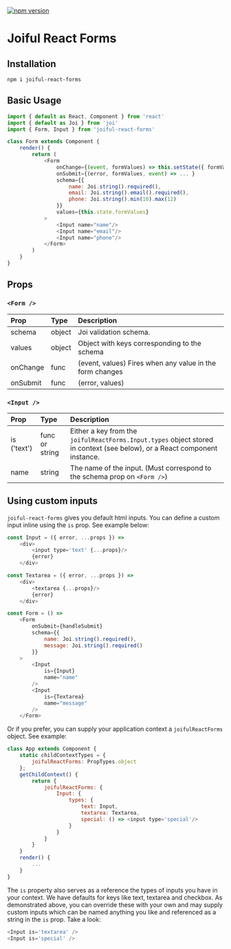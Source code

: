 [![npm version](https://badge.fury.io/js/joiful-react-forms.svg)](https://badge.fury.io/js/joiful-react-forms)

# Joiful React Forms

## Installation
`npm i joiful-react-forms`

## Basic Usage
```javascript
import { default as React, Component } from 'react'
import { default as Joi } from 'joi'
import { Form, Input } from 'joiful-react-forms'

class Form extends Component {
    render() {
        return (
            <Form
                onChange={(event, formValues) => this.setState({ formValues }) }
                onSubmit={(error, formValues, event) => ... } 
                schema={{
                    name: Joi.string().required(),
                    email: Joi.string().email().required(),
                    phone: Joi.string().min(10).max(12)
                }}
                values={this.state.formValues}
            >
                <Input name="name"/>
                <Input name="email"/>
                <Input name="phone"/>
            </Form>
        )
    }
}
```

## Props
### `<Form />`
| Prop         | Type   | Description                                              |
| :----------- | :----- | :------------------------------------------------------- |
| schema       | object | Joi validation schema.                                   |
| values       | object | Object with keys corresponding to the schema             |
| onChange     | func   | (event, values) Fires when any value in the form changes |
| onSubmit     | func   | (error, values)                                          |

### `<Input />`
| Prop          | Type                      | Description                                                             |
| :------------ | :------------------------ | :---------------------------------------------------------------------- |
| is ('text')   | func or string            | Either a key from the `joifulReactForms.Input.types` object stored in context (see below), or a React component instance. |
| name          | string                    | The name of the input. (Must correspond to the schema prop on `<Form />`)|

## Using custom inputs
`joiful-react-forms` gives you default html inputs. You can define a custom input inline using the `is` prop. See example below:

```javascript
const Input = ({ error, ...props }) =>
    <div>
        <input type='text' {...props}/>
        {error}
    </div>

const Textarea = ({ error, ...props }) =>
    <div>
        <textarea {...props}/>
        {error}
    </div>

const Form = () =>
    <Form
        onSubmit={handleSubmit}
        schema={{
            name: Joi.string().required(),
            message: Joi.string().required()
        }}
    >
        <Input
            is={Input}
            name="name"
        />
        <Input
            is={Textarea}
            name="message"
        />
    </Form>

```

Or if you prefer, you can supply your application context a `joifulReactForms` object. See example:

```javascript
class App extends Component {
    static childContextTypes = {
        joifulReactForms: PropTypes.object
    };
    getChildContext() {
        return {
            joifulReactForms: {
                Input: {
                    types: {
                        text: Input,
                        textarea: Textarea,
                        special: () => <input type='special'/>
                    }
                }
            }
        }
    }
    render() {
        ...
    }
}
```

The `is` property also serves as a reference the types of inputs you have in your context. We have defaults for keys like text, textarea and checkbox. As demonstrated above, you can override these with your own and may supply custom inputs which can be named anything you like and referenced as a string in the `is` prop. Take a look:

```javascript
<Input is='textarea' />
<Input is='special' />
```
